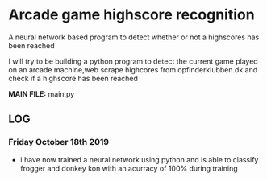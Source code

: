 # Arcade game highscore recognition
A neural network based program to detect whether or not a highscores has been reached


I will try to be building a python program to detect the current game played on an arcade machine,web scrape highcores from opfinderklubben.dk and check if a highscore has been reached


**MAIN FILE:** main.py

## LOG

### Friday October 18th 2019
- i have now trained a neural network using python and is able to classify frogger and donkey kon with an acurracy of 100% during training

